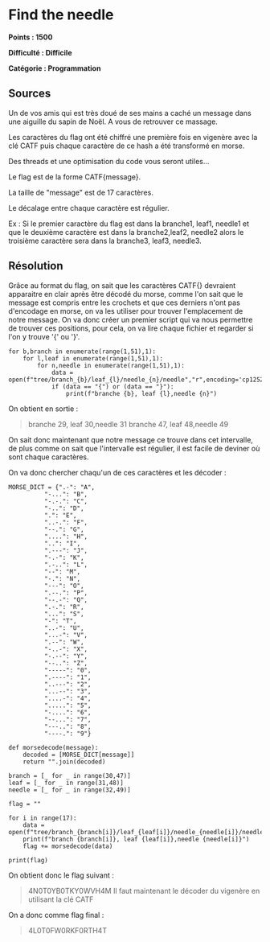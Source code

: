 # Find the needle
**Points : 1500**

**Difficulté : Difficile**

**Catégorie : Programmation**

## Sources

Un de vos amis qui est très doué de ses mains a caché un message dans une aiguille du sapin de Noël. A vous de retrouver ce massage.

Les caractères du flag ont été chiffré une première fois en vigenère avec la clé CATF puis chaque caractère de ce hash a été transformé en morse.

Des threads et une optimisation du code vous seront utiles...

Le flag est de la forme CATF{message}.

La taille de "message" est de 17 caractères.

Le décalage entre chaque caractère est régulier.

Ex : Si le premier caractère du flag est dans la branche1, leaf1, needle1 et que le deuxième caractère est dans la branche2,leaf2, needle2 alors le troisième caractère sera dans la branche3, leaf3, needle3.

## Résolution

Grâce au format du flag, on sait que les caractères CATF{} devraient apparaitre en clair après être décodé du morse, comme l'on sait que le message est compris entre les crochets et que ces derniers n'ont pas d'encodage en morse, on va les utiliser pour trouver l'emplacement de notre message. On va donc créer un premier script qui va nous permettre de trouver ces positions, pour cela, on va lire chaque fichier et regarder si l'on y trouve '{' ou '}'.

```
for b,branch in enumerate(range(1,51),1):
    for l,leaf in enumerate(range(1,51),1):
        for n,needle in enumerate(range(1,51),1):
            data = open(f"tree/branch_{b}/leaf_{l}/needle_{n}/needle","r",encoding='cp1252').read()
            if (data == "{") or (data == "}"):
                print(f"branche {b}, leaf {l},needle {n}")
```

On obtient en sortie :
>branche 29, leaf 30,needle 31
>branche 47, leaf 48,needle 49

On sait donc maintenant que notre message ce trouve dans cet intervalle, de plus comme on sait que l'intervalle est régulier, il est facile de deviner où sont chaque caractères.

On va donc chercher chaqu'un de ces caractères et les décoder :
```
MORSE_DICT = {".-": "A",
          "-...": "B",
          "-.-.": "C",
          "-..": "D",
          ".": "E",
          "..-.": "F",
          "--.": "G",
          "....": "H",
          "..": "I",
          ".---": "J",
          "-.-": "K",
          ".-..": "L",
          "--": "M",
          "-.": "N",
          "---": "O",
          ".--.": "P",
          "--.-": "Q",
          ".-.": "R",
          "...": "S",
          "-": "T",
          "..-": "U",
          "...-": "V",
          ".--": "W",
          "-..-": "X",
          "-.--": "Y",
          "--..": "Z",
          "-----": "0",
          ".----": "1",
          "..---": "2",
          "...--": "3",
          "....-": "4",
          ".....": "5",
          "-....": "6",
          "--...": "7",
          "---..": "8",
          "----.": "9"}

def morsedecode(message):
    decoded = [MORSE_DICT[message]]
    return "".join(decoded)

branch = [_ for _ in range(30,47)]
leaf = [_ for _ in range(31,48)]
needle = [_ for _ in range(32,49)]

flag = ""

for i in range(17):
    data = open(f"tree/branch_{branch[i]}/leaf_{leaf[i]}/needle_{needle[i]}/needle","r",encoding='cp1252').read()
    print(f"branch {branch[i]}, leaf {leaf[i]},needle {needle[i]}")
    flag += morsedecode(data)

print(flag)
```
On obtient donc le flag suivant :
>4N0T0YB0TKY0WVH4M
Il faut maintenant le décoder du vigenère en utilisant la clé CATF

On a donc comme flag final :
>4L0T0FW0RKF0RTH4T
